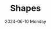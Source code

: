 ---
date:
- 2024-06-10 Monday
coverimage: ../assets/lists_icon_1710524790703_0.jpg
description:
- WonyoungJang.org
type: showcase/tokens
layout: shapes
title: Shapes
tags:
categories:
lastMod: 2024-06-13
---